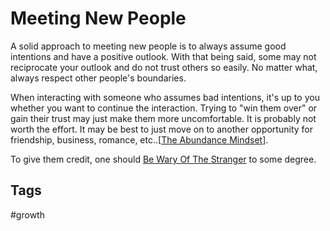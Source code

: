 # Meeting New People

A solid approach to meeting new people is to always assume good intentions and have a positive outlook. With that being said, some may not reciprocate your outlook and do not trust others so easily. No matter what, always respect other people's boundaries.  

When interacting with someone who assumes bad intentions, it's up to you whether you want to continue the interaction. Trying to "win them over" or gain their trust may just make them more uncomfortable. It is probably not worth the effort. It may be best to just move on to another opportunity for friendship, business, romance, etc..[[The Abundance Mindset](../202308040125)].  

To give them credit, one should [Be Wary Of The Stranger](../202308240321) to some degree.  

## Tags
#growth 
